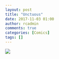 ```yaml
---
layout: post
title: "Unctuous"
date: 2017-11-03 01:00
author: rcadmin
comments: true
categories: [Comics]
tags: []
---
```

<a href="../comics/2017/11/03/unctuous"><img src="http://dl.bitsmack.com/comics/20171103.jpg" /></a>
